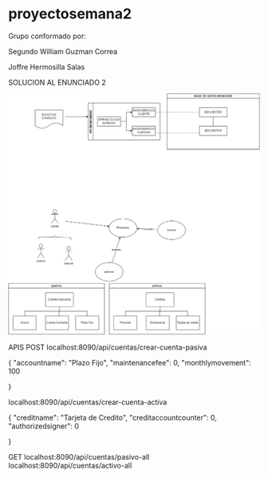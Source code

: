 # proyectosemana2
Grupo conformado por:

Segundo William Guzman Correa

Joffre Hermosilla Salas

SOLUCION AL ENUNCIADO 2





![ScreenShot](https://github.com/joffrehermosilla/proyectosemana1/blob/master/proyectosemana1/CUN%20proyecto%20semana%201.drawio.png) 



APIS
POST
localhost:8090/api/cuentas/crear-cuenta-pasiva

{
    "accountname": "Plazo Fijo",
    "maintenancefee": 0,
    "monthlymovement": 100

}

localhost:8090/api/cuentas/crear-cuenta-activa

{
    "creditname": "Tarjeta de Credito",
    "creditaccountcounter": 0,
    "authorizedsigner": 0

}


GET
localhost:8090/api/cuentas/pasivo-all
localhost:8090/api/cuentas/activo-all

